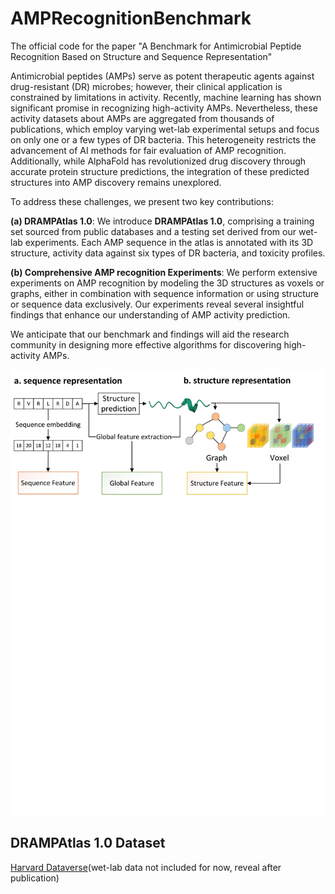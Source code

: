 # AMPRecognitionBenchmark

The official code for the paper "A Benchmark for Antimicrobial Peptide Recognition Based on Structure and Sequence Representation"

Antimicrobial peptides (AMPs) serve as potent therapeutic agents against drug-resistant (DR) microbes; however, their clinical application is constrained by limitations in activity. Recently, machine learning has shown significant promise in recognizing high-activity AMPs. Nevertheless, these activity datasets about AMPs are aggregated from thousands of publications, which employ varying wet-lab experimental setups and focus on only one or a few types of DR bacteria. This heterogeneity restricts the advancement of AI methods for fair evaluation of AMP recognition. Additionally, while AlphaFold has revolutionized drug discovery through accurate protein structure predictions, the integration of these predicted structures into AMP discovery remains unexplored.

To address these challenges, we present two key contributions:

**(a) DRAMPAtlas 1.0**: We introduce **DRAMPAtlas 1.0**, comprising a training set sourced from public databases and a testing set derived from our wet-lab experiments. Each AMP sequence in the atlas is annotated with its 3D structure, activity data against six types of DR bacteria, and toxicity profiles.

**(b) Comprehensive AMP recognition Experiments**: We perform extensive experiments on AMP recognition by modeling the 3D structures as voxels or graphs, either in combination with sequence information or using structure or sequence data exclusively. Our experiments reveal several insightful findings that enhance our understanding of AMP activity prediction.

We anticipate that our benchmark and findings will aid the research community in designing more effective algorithms for discovering high-activity AMPs. 

![main](https://github.com/EricwanAR/AMPRecognitionBenchmark/blob/main/pics/gtkprintH5NN62.svg)

## DRAMPAtlas 1.0 Dataset
[Harvard Dataverse](https://dataverse.harvard.edu/dataset.xhtml?persistentId=doi%3A10.7910%2FDVN%2FE9A88D)(wet-lab data not included for now, reveal after publication)
